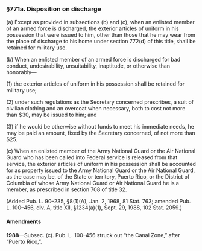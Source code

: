 ### §771a. Disposition on discharge ###

(a) Except as provided in subsections (b) and (c), when an enlisted member of an armed force is discharged, the exterior articles of uniform in his possession that were issued to him, other than those that he may wear from the place of discharge to his home under section 772(d) of this title, shall be retained for military use.

(b) When an enlisted member of an armed force is discharged for bad conduct, undesirability, unsuitability, inaptitude, or otherwise than honorably—

(1) the exterior articles of uniform in his possession shall be retained for military use;

(2) under such regulations as the Secretary concerned prescribes, a suit of civilian clothing and an overcoat when necessary, both to cost not more than $30, may be issued to him; and

(3) if he would be otherwise without funds to meet his immediate needs, he may be paid an amount, fixed by the Secretary concerned, of not more than $25.

(c) When an enlisted member of the Army National Guard or the Air National Guard who has been called into Federal service is released from that service, the exterior articles of uniform in his possession shall be accounted for as property issued to the Army National Guard or the Air National Guard, as the case may be, of the State or territory, Puerto Rico, or the District of Columbia of whose Army National Guard or Air National Guard he is a member, as prescribed in section 708 of title 32.

(Added Pub. L. 90–235, §8(1)(A), Jan. 2, 1968, 81 Stat. 763; amended Pub. L. 100–456, div. A, title XII, §1234(a)(1), Sept. 29, 1988, 102 Stat. 2059.)

#### Amendments ####

**1988**—Subsec. (c). Pub. L. 100–456 struck out “the Canal Zone,” after “Puerto Rico,”.